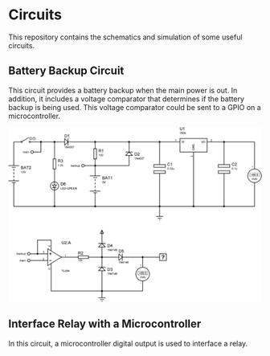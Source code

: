 # Circuits
This repository contains the schematics and simulation of some useful circuits.

## Battery Backup Circuit
This circuit provides a battery backup when the main power is out.
In addition, it includes a voltage comparator that determines if the battery backup is being used.
This voltage comparator could be sent to a GPIO on a microcontroller.

![alt text][backup]

## Interface Relay with a Microcontroller
In this circuit, a microcontroller digital output is used to interface a relay.

[backup]: ./BatteryBackup/BatteryBackup.BMP "Battery Backup Circuit"
